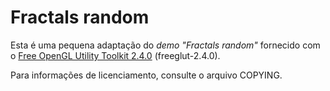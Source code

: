 # Fractals random

Esta é uma pequena adaptação do _demo "Fractals random"_ fornecido com o
[Free OpenGL Utility Toolkit 2.4.0](https://sourceforge.net/projects/freeglut/files/freeglut/2.4.0/)
(freeglut-2.4.0).

Para informações de licenciamento, consulte o arquivo COPYING.
